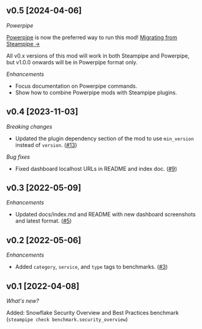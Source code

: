 ## v0.5 [2024-04-06]

_Powerpipe_

[Powerpipe](https://powerpipe.io) is now the preferred way to run this mod!  [Migrating from Steampipe →](https://powerpipe.io/blog/migrating-from-steampipe)

All v0.x versions of this mod will work in both Steampipe and Powerpipe, but v1.0.0 onwards will be in Powerpipe format only.

_Enhancements_

- Focus documentation on Powerpipe commands.
- Show how to combine Powerpipe mods with Steampipe plugins.

## v0.4 [2023-11-03]

_Breaking changes_

- Updated the plugin dependency section of the mod to use `min_version` instead of `version`. ([#13](https://github.com/turbot/steampipe-mod-snowflake-compliance/pull/13))

_Bug fixes_

- Fixed dashboard localhost URLs in README and index doc. ([#9](https://github.com/turbot/steampipe-mod-snowflake-compliance/pull/9))

## v0.3 [2022-05-09]

_Enhancements_

- Updated docs/index.md and README with new dashboard screenshots and latest format. ([#5](https://github.com/turbot/steampipe-mod-snowflake-compliance/pull/5))

## v0.2 [2022-05-06]

_Enhancements_

- Added `category`, `service`, and `type` tags to benchmarks. ([#3](https://github.com/turbot/steampipe-mod-snowflake-compliance/pull/3))

## v0.1 [2022-04-08]

_What's new?_

Added: Snowflake Security Overview and Best Practices benchmark (`steampipe check benchmark.security_overview`)
